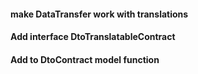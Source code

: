 #### make DataTransfer work with translations

#### Add interface DtoTranslatableContract 

#### Add to DtoContract model function
